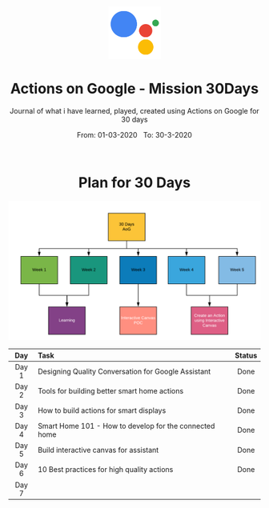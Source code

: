 <div align="center">
  <img src="./assets/aog.png" alt="aog" height="105">
</div>

<div align="center">
  <h1>Actions on Google - Mission 30Days</h1>
  <p>Journal of what i have learned, played, created using Actions on Google for 30 days</p>
  <p>From: 01-03-2020 &nbsp;  To: 30-3-2020</p>
  <br>
</div>

<div align="center">
  <h1>Plan for 30 Days</h1> 
  <img src="./assets/plan.png" alt="plan">
</div>


| Day  | Task | Status |
| :-------------: | :------------- | :----------: |
| Day 1  | Designing Quality Conversation for Google Assistant  | Done |
| Day 2  | Tools for building better smart home actions  | Done |
| Day 3  | How to build actions for smart displays  | Done  |
| Day 4  | Smart Home 101 - How to develop for the connected home | Done |
| Day 5  | Build interactive canvas for assistant | Done  |
| Day 6  | 10 Best practices for high quality actions | Done |
| Day 7  |  |  |
